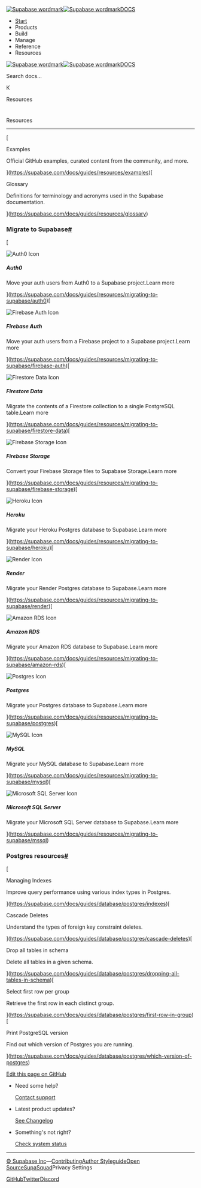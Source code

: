 [![Supabase wordmark](https://supabase.com/docs/_next/image?url=%2Fdocs%2Fsupabase-dark.svg&w=256&q=75&dpl=dpl_5BYG5BkQhU19GEfZfhcgAbeGcRQo)![Supabase wordmark](https://supabase.com/docs/_next/image?url=%2Fdocs%2Fsupabase-light.svg&w=256&q=75&dpl=dpl_5BYG5BkQhU19GEfZfhcgAbeGcRQo)DOCS](https://supabase.com/docs)

-   [Start](https://supabase.com/docs/guides/getting-started)
-   Products
-   Build
-   Manage
-   Reference
-   Resources

[![Supabase wordmark](https://supabase.com/docs/_next/image?url=%2Fdocs%2Fsupabase-dark.svg&w=256&q=75&dpl=dpl_5BYG5BkQhU19GEfZfhcgAbeGcRQo)![Supabase wordmark](https://supabase.com/docs/_next/image?url=%2Fdocs%2Fsupabase-light.svg&w=256&q=75&dpl=dpl_5BYG5BkQhU19GEfZfhcgAbeGcRQo)DOCS](https://supabase.com/docs)

Search docs...

K

Resources

# 

Resources

* * *

[

Examples

Official GitHub examples, curated content from the community, and more.



](https://supabase.com/docs/guides/resources/examples)[

Glossary

Definitions for terminology and acronyms used in the Supabase documentation.



](https://supabase.com/docs/guides/resources/glossary)

### Migrate to Supabase[#](#migrate-to-supabase)

[

![Auth0 Icon](https://supabase.com/docs/img/icons/auth0-icon-light.svg)

##### Auth0

Move your auth users from Auth0 to a Supabase project.Learn more



](https://supabase.com/docs/guides/resources/migrating-to-supabase/auth0)[

![Firebase Auth Icon](https://supabase.com/docs/img/icons/firebase-icon.svg)

##### Firebase Auth

Move your auth users from a Firebase project to a Supabase project.Learn more



](https://supabase.com/docs/guides/resources/migrating-to-supabase/firebase-auth)[

![Firestore Data Icon](https://supabase.com/docs/img/icons/firebase-icon.svg)

##### Firestore Data

Migrate the contents of a Firestore collection to a single PostgreSQL table.Learn more



](https://supabase.com/docs/guides/resources/migrating-to-supabase/firestore-data)[

![Firebase Storage Icon](https://supabase.com/docs/img/icons/firebase-icon.svg)

##### Firebase Storage

Convert your Firebase Storage files to Supabase Storage.Learn more



](https://supabase.com/docs/guides/resources/migrating-to-supabase/firebase-storage)[

![Heroku Icon](https://supabase.com/docs/img/icons/heroku-icon.svg)

##### Heroku

Migrate your Heroku Postgres database to Supabase.Learn more



](https://supabase.com/docs/guides/resources/migrating-to-supabase/heroku)[

![Render Icon](https://supabase.com/docs/img/icons/render-icon.svg)

##### Render

Migrate your Render Postgres database to Supabase.Learn more



](https://supabase.com/docs/guides/resources/migrating-to-supabase/render)[

![Amazon RDS Icon](https://supabase.com/docs/img/icons/aws-rds-icon.svg)

##### Amazon RDS

Migrate your Amazon RDS database to Supabase.Learn more



](https://supabase.com/docs/guides/resources/migrating-to-supabase/amazon-rds)[

![Postgres Icon](https://supabase.com/docs/img/icons/postgres-icon.svg)

##### Postgres

Migrate your Postgres database to Supabase.Learn more



](https://supabase.com/docs/guides/resources/migrating-to-supabase/postgres)[

![MySQL Icon](https://supabase.com/docs/img/icons/mysql-icon.svg)

##### MySQL

Migrate your MySQL database to Supabase.Learn more



](https://supabase.com/docs/guides/resources/migrating-to-supabase/mysql)[

![Microsoft SQL Server Icon](https://supabase.com/docs/img/icons/mssql-icon.svg)

##### Microsoft SQL Server

Migrate your Microsoft SQL Server database to Supabase.Learn more



](https://supabase.com/docs/guides/resources/migrating-to-supabase/mssql)

### Postgres resources[#](#postgres-resources)

[

Managing Indexes

Improve query performance using various index types in Postgres.



](https://supabase.com/docs/guides/database/postgres/indexes)[

Cascade Deletes

Understand the types of foreign key constraint deletes.



](https://supabase.com/docs/guides/database/postgres/cascade-deletes)[

Drop all tables in schema

Delete all tables in a given schema.



](https://supabase.com/docs/guides/database/postgres/dropping-all-tables-in-schema)[

Select first row per group

Retrieve the first row in each distinct group.



](https://supabase.com/docs/guides/database/postgres/first-row-in-group)[

Print PostgreSQL version

Find out which version of Postgres you are running.



](https://supabase.com/docs/guides/database/postgres/which-version-of-postgres)

[Edit this page on GitHub](https://github.com/supabase/supabase/blob/master/apps/docs/content/guides/resources.mdx)

-   Need some help?
    
    [Contact support](https://supabase.com/support)
-   Latest product updates?
    
    [See Changelog](https://supabase.com/changelog)
-   Something's not right?
    
    [Check system status](https://status.supabase.com/)

* * *

[© Supabase Inc](https://supabase.com/)—[Contributing](https://github.com/supabase/supabase/blob/master/apps/docs/DEVELOPERS.md)[Author Styleguide](https://github.com/supabase/supabase/blob/master/apps/docs/CONTRIBUTING.md)[Open Source](https://supabase.com/open-source)[SupaSquad](https://supabase.com/supasquad)Privacy Settings

[GitHub](https://github.com/supabase/supabase)[Twitter](https://twitter.com/supabase)[Discord](https://discord.supabase.com/)